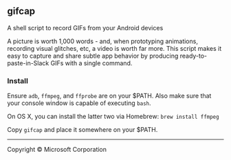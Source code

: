 ## gifcap

A shell script to record GIFs from your Android devices

A picture is worth 1,000 words - and, when prototyping animations, recording visual glitches, etc, a video is
worth far more.  This script makes it easy to capture and share subtle app behavior by producing ready-to-paste-in-Slack
GIFs with a single command.

### Install

Ensure `adb`, `ffmpeg`, and `ffprobe` are on your $PATH.  Also make sure that your console window is
capable of executing `bash`.

On OS X, you can install the latter two via Homebrew: `brew install ffmpeg`

Copy `gifcap` and place it somewhere on your $PATH.

-------

Copyright © Microsoft Corporation


